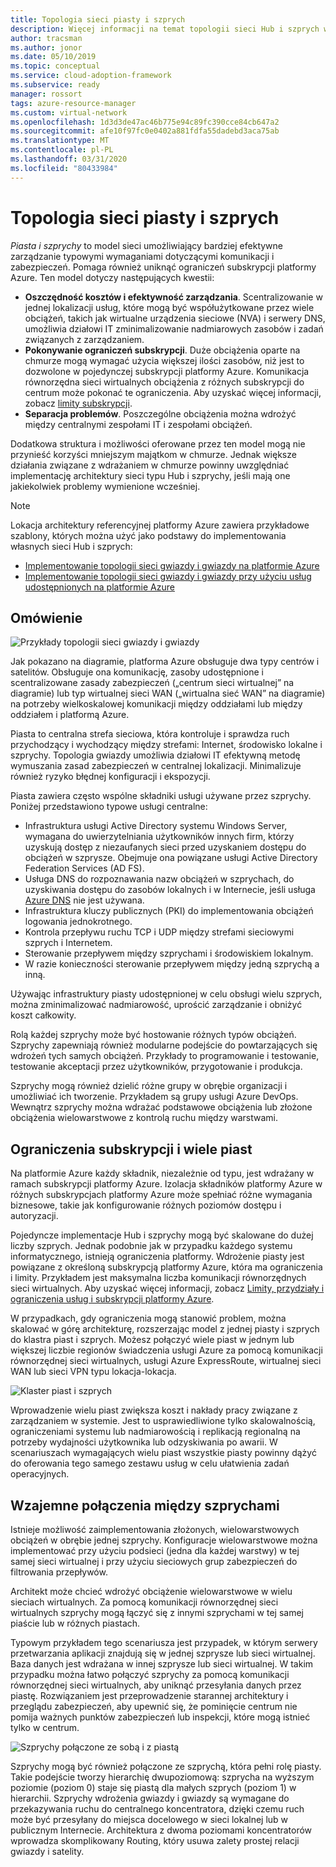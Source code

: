 ```yaml
---
title: Topologia sieci piasty i szprych
description: Więcej informacji na temat topologii sieci Hub i szprych w celu skuteczniejszego zarządzania typowymi wymaganiami dotyczącymi komunikacji lub zabezpieczeń.
author: tracsman
ms.author: jonor
ms.date: 05/10/2019
ms.topic: conceptual
ms.service: cloud-adoption-framework
ms.subservice: ready
manager: rossort
tags: azure-resource-manager
ms.custom: virtual-network
ms.openlocfilehash: 1d3d3de47ac46b775e94c89fc390cce84cb647a2
ms.sourcegitcommit: afe10f97fc0e0402a881fdfa55dadebd3aca75ab
ms.translationtype: MT
ms.contentlocale: pl-PL
ms.lasthandoff: 03/31/2020
ms.locfileid: "80433984"
---
```

<!-- cSpell:ignore tracsman jonor rossort NVAs -->

# <a name="hub-and-spoke-network-topology"></a>Topologia sieci piasty i szprych

*Piasta i szprychy* to model sieci umożliwiający bardziej efektywne zarządzanie typowymi wymaganiami dotyczącymi komunikacji i zabezpieczeń. Pomaga również uniknąć ograniczeń subskrypcji platformy Azure. Ten model dotyczy następujących kwestii:

- **Oszczędność kosztów i efektywność zarządzania**. Scentralizowanie w jednej lokalizacji usług, które mogą być współużytkowane przez wiele obciążeń, takich jak wirtualne urządzenia sieciowe (NVA) i serwery DNS, umożliwia działowi IT zminimalizowanie nadmiarowych zasobów i zadań związanych z zarządzaniem.
- **Pokonywanie ograniczeń subskrypcji**. Duże obciążenia oparte na chmurze mogą wymagać użycia większej ilości zasobów, niż jest to dozwolone w pojedynczej subskrypcji platformy Azure. Komunikacja równorzędna sieci wirtualnych obciążenia z różnych subskrypcji do centrum może pokonać te ograniczenia. Aby uzyskać więcej informacji, zobacz [limity subskrypcji](https://docs.microsoft.com/azure/azure-subscription-service-limits).
- **Separacja problemów**. Poszczególne obciążenia można wdrożyć między centralnymi zespołami IT i zespołami obciążeń.

Dodatkowa struktura i możliwości oferowane przez ten model mogą nie przynieść korzyści mniejszym majątkom w chmurze. Jednak większe działania związane z wdrażaniem w chmurze powinny uwzględniać implementację architektury sieci typu Hub i szprychy, jeśli mają one jakiekolwiek problemy wymienione wcześniej.

> [!NOTE]
> Lokacja architektury referencyjnej platformy Azure zawiera przykładowe szablony, których można użyć jako podstawy do implementowania własnych sieci Hub i szprych:
>
> - [Implementowanie topologii sieci gwiazdy i gwiazdy na platformie Azure](https://docs.microsoft.com/azure/architecture/reference-architectures/hybrid-networking/hub-spoke)
> - [Implementowanie topologii sieci gwiazdy i gwiazdy przy użyciu usług udostępnionych na platformie Azure](https://docs.microsoft.com/azure/architecture/reference-architectures/hybrid-networking/shared-services)

## <a name="overview"></a>Omówienie

![Przykłady topologii sieci gwiazdy i gwiazdy][1]

Jak pokazano na diagramie, platforma Azure obsługuje dwa typy centrów i satelitów. Obsługuje ona komunikację, zasoby udostępnione i scentralizowane zasady zabezpieczeń („centrum sieci wirtualnej” na diagramie) lub typ wirtualnej sieci WAN („wirtualna sieć WAN” na diagramie) na potrzeby wielkoskalowej komunikacji między oddziałami lub między oddziałem i platformą Azure.

Piasta to centralna strefa sieciowa, która kontroluje i sprawdza ruch przychodzący i wychodzący między strefami: Internet, środowisko lokalne i szprychy. Topologia gwiazdy umożliwia działowi IT efektywną metodę wymuszania zasad zabezpieczeń w centralnej lokalizacji. Minimalizuje również ryzyko błędnej konfiguracji i ekspozycji.

Piasta zawiera często wspólne składniki usługi używane przez szprychy. Poniżej przedstawiono typowe usługi centralne:

- Infrastruktura usługi Active Directory systemu Windows Server, wymagana do uwierzytelniania użytkowników innych firm, którzy uzyskują dostęp z niezaufanych sieci przed uzyskaniem dostępu do obciążeń w szprysze. Obejmuje ona powiązane usługi Active Directory Federation Services (AD FS).
- Usługa DNS do rozpoznawania nazw obciążeń w szprychach, do uzyskiwania dostępu do zasobów lokalnych i w Internecie, jeśli usługa [Azure DNS](https://docs.microsoft.com/azure/dns/dns-overview) nie jest używana.
- Infrastruktura kluczy publicznych (PKI) do implementowania obciążeń logowania jednokrotnego.
- Kontrola przepływu ruchu TCP i UDP między strefami sieciowymi szprych i Internetem.
- Sterowanie przepływem między szprychami i środowiskiem lokalnym.
- W razie konieczności sterowanie przepływem między jedną szprychą a inną.

Używając infrastruktury piasty udostępnionej w celu obsługi wielu szprych, można zminimalizować nadmiarowość, uprościć zarządzanie i obniżyć koszt całkowity.

Rolą każdej szprychy może być hostowanie różnych typów obciążeń. Szprychy zapewniają również modularne podejście do powtarzających się wdrożeń tych samych obciążeń. Przykłady to programowanie i testowanie, testowanie akceptacji przez użytkowników, przygotowanie i produkcja.

Szprychy mogą również dzielić różne grupy w obrębie organizacji i umożliwiać ich tworzenie. Przykładem są grupy usługi Azure DevOps. Wewnątrz szprychy można wdrażać podstawowe obciążenia lub złożone obciążenia wielowarstwowe z kontrolą ruchu między warstwami.

## <a name="subscription-limits-and-multiple-hubs"></a>Ograniczenia subskrypcji i wiele piast

Na platformie Azure każdy składnik, niezależnie od typu, jest wdrażany w ramach subskrypcji platformy Azure. Izolacja składników platformy Azure w różnych subskrypcjach platformy Azure może spełniać różne wymagania biznesowe, takie jak konfigurowanie różnych poziomów dostępu i autoryzacji.

Pojedyncze implementacje Hub i szprychy mogą być skalowane do dużej liczby szprych. Jednak podobnie jak w przypadku każdego systemu informatycznego, istnieją ograniczenia platformy. Wdrożenie piasty jest powiązane z określoną subskrypcją platformy Azure, która ma ograniczenia i limity. Przykładem jest maksymalna liczba komunikacji równorzędnych sieci wirtualnych. Aby uzyskać więcej informacji, zobacz [Limity, przydziały i ograniczenia usług i subskrypcji platformy Azure](https://docs.microsoft.com/azure/azure-subscription-service-limits).

W przypadkach, gdy ograniczenia mogą stanowić problem, można skalować w górę architekturę, rozszerzając model z jednej piasty i szprych do klastra piast i szprych. Możesz połączyć wiele piast w jednym lub większej liczbie regionów świadczenia usługi Azure za pomocą komunikacji równorzędnej sieci wirtualnych, usługi Azure ExpressRoute, wirtualnej sieci WAN lub sieci VPN typu lokacja-lokacja.

![Klaster piast i szprych][2]

Wprowadzenie wielu piast zwiększa koszt i nakłady pracy związane z zarządzaniem w systemie. Jest to usprawiedliwione tylko skalowalnością, ograniczeniami systemu lub nadmiarowością i replikacją regionalną na potrzeby wydajności użytkownika lub odzyskiwania po awarii. W scenariuszach wymagających wielu piast wszystkie piasty powinny dążyć do oferowania tego samego zestawu usług w celu ułatwienia zadań operacyjnych.

## <a name="interconnection-between-spokes"></a>Wzajemne połączenia między szprychami

Istnieje możliwość zaimplementowania złożonych, wielowarstwowych obciążeń w obrębie jednej szprychy. Konfiguracje wielowarstwowe można implementować przy użyciu podsieci (jedna dla każdej warstwy) w tej samej sieci wirtualnej i przy użyciu sieciowych grup zabezpieczeń do filtrowania przepływów.

Architekt może chcieć wdrożyć obciążenie wielowarstwowe w wielu sieciach wirtualnych. Za pomocą komunikacji równorzędnej sieci wirtualnych szprychy mogą łączyć się z innymi szprychami w tej samej piaście lub w różnych piastach.

Typowym przykładem tego scenariusza jest przypadek, w którym serwery przetwarzania aplikacji znajdują się w jednej szprysze lub sieci wirtualnej. Baza danych jest wdrażana w innej szprysze lub sieci wirtualnej. W takim przypadku można łatwo połączyć szprychy za pomocą komunikacji równorzędnej sieci wirtualnych, aby uniknąć przesyłania danych przez piastę. Rozwiązaniem jest przeprowadzenie starannej architektury i przeglądu zabezpieczeń, aby upewnić się, że pominięcie centrum nie pomija ważnych punktów zabezpieczeń lub inspekcji, które mogą istnieć tylko w centrum.

![Szprychy połączone ze sobą i z piastą][3]

Szprychy mogą być również połączone ze szprychą, która pełni rolę piasty. Takie podejście tworzy hierarchię dwupoziomową: szprycha na wyższym poziomie (poziom 0) staje się piastą dla małych szprych (poziom 1) w hierarchii. Szprychy wdrożenia gwiazdy i gwiazdy są wymagane do przekazywania ruchu do centralnego koncentratora, dzięki czemu ruch może być przesyłany do miejsca docelowego w sieci lokalnej lub w publicznym Internecie. Architektura z dwoma poziomami koncentratorów wprowadza skomplikowany Routing, który usuwa zalety prostej relacji gwiazdy i satelity.

<!-- images -->

[1]: ../../_images/azure-best-practices/network-hub-spoke-high-level.png "Ogólny przykład piasty i szprych"
[2]: ../../_images/azure-best-practices/network-hub-spokes-cluster.png "Klaster piast i szprych"
[3]: ../../_images/azure-best-practices/network-spoke-to-spoke.png "Szprycha do szprychy"
